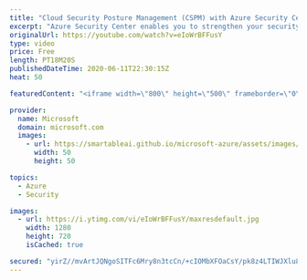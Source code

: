 ```yaml
---
title: "Cloud Security Posture Management (CSPM) with Azure Security Center | Azure Friday"
excerpt: "Azure Security Center enables you to strengthen your security posture. Yuri Diogenes joins Scott Hanselman to show how Security Center helps you identify and perform the hardening tasks recommended as security best practices and implement them across your machines, data services, and apps.  0:00 - Intro"
originalUrl: https://youtube.com/watch?v=eIoWrBFFusY
type: video
price: Free
length: PT18M20S
publishedDateTime: 2020-06-11T22:30:15Z
heat: 50

featuredContent: "<iframe width=\"800\" height=\"500\" frameborder=\"0\" src=\"https://www.youtube.com/embed/eIoWrBFFusY\" allow=\"accelerometer; autoplay; encrypted-media; gyroscope; picture-in-picture\" allowfullscreen></iframe>"

provider:
  name: Microsoft
  domain: microsoft.com
  images:
    - url: https://smartableai.github.io/microsoft-azure/assets/images/organizations/microsoft.com-50x50.jpg
      width: 50
      height: 50

topics:
  - Azure
  - Security

images:
  - url: https://i.ytimg.com/vi/eIoWrBFFusY/maxresdefault.jpg
    width: 1280
    height: 720
    isCached: true

secured: "yirZ//mvArtJQNgoSITFc6Mry8n3tcCn/+cIOMbXFOaCsY/pk8z4LTIWJXlu8V5KsaEqvxDLIcz2df/UL3ooIivFBEZjQVJZiq354IufBd3MjxNDDjWdnxO2meyWlWW2eT5CW9uKHtvtEtwjdyjwiVKdvq47FRihzqS6kuyh0AEwGMQ71w9DMjLCT61vgy0k3mCDJE1GI5viBRnxoJmFoU41b/H4dfxNFcxcVAcn4tHM/6/tnnudYic+Ql+qHK2Pj5o2afYi2NDqK8O0d+jj3IDPNKYsjIeCov9T3VlMlIeVdbw+g7NzIN1814q9YwW5Nv0C188YB8YGZqjWWXtRzDD1Cb6/1xIdu7yDoKE5OW8KxsyMbVnj01MPX2RSIcJNR0C+RX030YBrPSeGZTj1EP+4gqw5jTnWgc2TVvQzqbE=;nZnvc9NzuNF33XHaTOB1mQ=="
---
```


